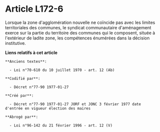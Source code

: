 # Article L172-6

Lorsque la zone d'agglomération nouvelle ne coïncide pas avec les limites territoriales des communes, le syndicat
communautaire d'aménagement exerce sur la partie du territoire des communes qui le composent, située à l'extérieur de ladite
zone, les compétences énumérées dans la décision institutive.

**Liens relatifs à cet article**

	**Anciens textes**:

	  - Loi n°70-610 du 10 juillet 1970 - art. 12 (Ab)

	**Codifié par**:

	  - Décret n°77-90 1977-01-27

	**Créé par**:

	  - Décret n°77-90 1977-01-27 JORF et JONC 3 février 1977 date d'entrée en vigueur élection des maires

	**Abrogé par**:

	  - Loi n°96-142 du 21 février 1996 - art. 12 (V)
